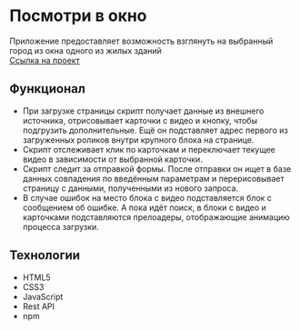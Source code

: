 # Посмотри в окно
Приложение предоставляет возможность взглянуть на выбранный город из окна одного из жилых зданий  
[Ссылка на проект](https://georgymedvedsky.github.io/posmotri_v_okno/)

## Функционал
- При загрузке страницы скрипт получает данные из внешнего источника, отрисовывает карточки с видео и кнопку, чтобы подгрузить дополнительные. Ещё он подставляет адрес первого из загруженных роликов внутри крупного блока на странице.
- Скрипт отслеживает клик по карточкам и переключает текущее видео в зависимости от выбранной карточки.
- Скрипт следит за отправкой формы. После отправки он ищет в базе данных совпадения по введённым параметрам и перерисовывает страницу с данными, полученными из нового запроса.
- В случае ошибок на место блока с видео подставляется блок с сообщением об ошибке. А пока идёт поиск, в блоки с видео и карточками подставляются прелоадеры, отображающие анимацию процесса загрузки.

## Технологии
- HTML5
- CSS3
- JavaScript
- Rest API
- npm